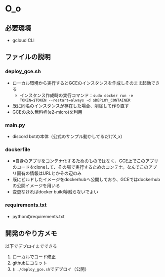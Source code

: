 # O_o
## 必要環境
* gcloud CLI

## ファイルの説明
### deploy_gce.sh
* ローカル環境から実行するとGCEのインスタンスを作成しそのまま起動できる
  * インスタンス作成時の実行コマンド：`sudo docker run -e TOKEN=$TOKEN --restart=always -d $DEPLOY_CONTAINER`
* 既に同名のインスタンスが存在した場合、削除して作り直す
* GCEの永久無料枠(e2-micro)を利用

### main.py
* discord botの本体（公式のサンプル動かしてるだけX_x）

### dockerfile
* ※自身のアプリをコンテナ化するためのものではなく、GCE上でこのアプリのコードをcloneして、その場で実行するためのコンテナ。なんでこのアプリ固有の情報はURLとかその辺のみ
* 既にビルドしたイメージをdockerhubへ公開しており、GCEではdockerhubの公開イメージを用いる
* 変更なければdocker build等触らないでよい

### requirements.txt
* pythonのrequirements.txt

## 開発のやり方メモ
以下でデプロイまでできる
1. ローカルでコード修正
2. githubにコミット
3. `$ ./deploy_gce.sh`でデプロイ（公開）

